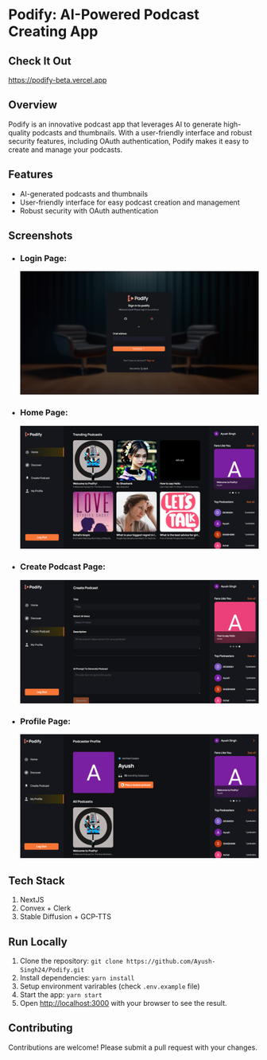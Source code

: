 # Podify: AI-Powered Podcast Creating App

## Check It Out

https://podify-beta.vercel.app

## Overview

Podify is an innovative podcast app that leverages AI to generate high-quality podcasts and thumbnails. With a user-friendly interface and robust security features, including OAuth authentication, Podify makes it easy to create and manage your podcasts.

## Features

- AI-generated podcasts and thumbnails
- User-friendly interface for easy podcast creation and management
- Robust security with OAuth authentication

## Screenshots

- ### Login Page:
  ![login page](./screenshots/image-1.png)
- ### Home Page:
  ![home page](./screenshots/image.png)
- ### Create Podcast Page:
  ![create podcast page](./screenshots/Screenshot%202024-08-14%20013613-1.png)
- ### Profile Page:
  ![profile page](./screenshots/Screenshot%202024-08-14%20013646.png)

## Tech Stack

1. NextJS
2. Convex + Clerk
3. Stable Diffusion + GCP-TTS

## Run Locally

1. Clone the repository: `git clone https://github.com/Ayush-Singh24/Podify.git`
2. Install dependencies: `yarn install`
3. Setup environment varirables (check `.env.example` file)
4. Start the app: `yarn start`
5. Open [http://localhost:3000](http://localhost:3000) with your browser to see the result.

## Contributing

Contributions are welcome! Please submit a pull request with your changes.
